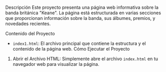 Descripción
Este proyecto presenta una página web informativa sobre la banda británica "Keane". La página está estructurada en varias secciones que proporcionan información sobre la banda, sus álbumes, premios, y novedades recientes. 

Contenido del Proyecto
- `index1.html`: El archivo principal que contiene la estructura y el contenido de la página web.
Cómo Ejecutar el Proyecto
1. Abrir el Archivo HTML: Simplemente abre el archivo `index.html` en tu navegador web para visualizar la página.
